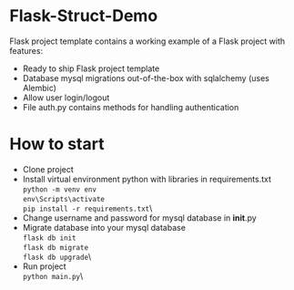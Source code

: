 # Flask-Struct-Demo
Flask project template contains a working example of a Flask project with features:
- Ready to ship Flask project template
- Database mysql migrations out-of-the-box with sqlalchemy (uses Alembic)
- Allow user login/logout
- File auth.py contains methods for handling authentication

# How to start
- Clone project
- Install virtual environment python with libraries in requirements.txt\
    `python -m venv env`\
    `env\Scripts\activate`\
    `pip install -r requirements.txt`\
- Change username and password for mysql database in __init__.py
- Migrate database into your mysql database\
    `flask db init`\
    `flask db migrate`\
    `flask db upgrade`\
- Run project\
    `python main.py`\